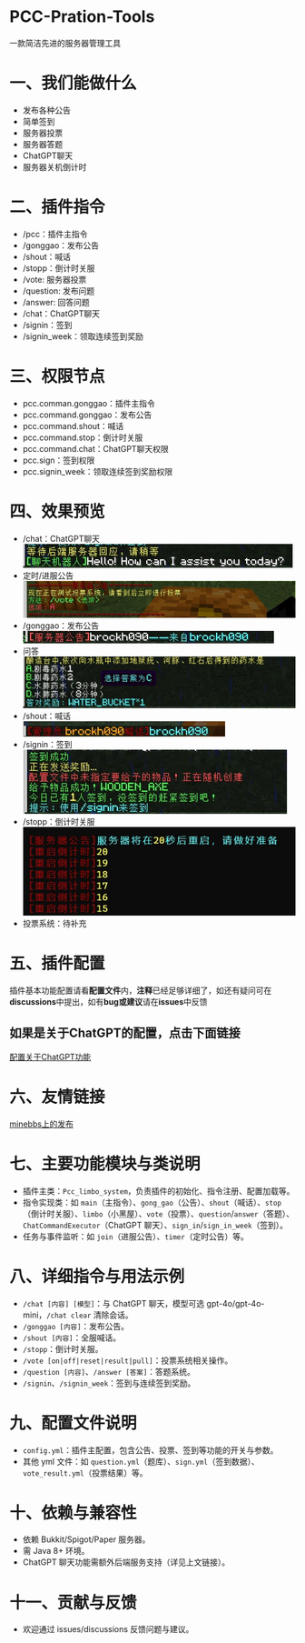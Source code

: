 # PCC-Pration-Tools
一款简洁先进的服务器管理工具
# 一、我们能做什么
- 发布各种公告​
- 简单签到​
- 服务器投票​
- 服务器答题​
- ChatGPT聊天​
- 服务器关机倒计时​
# 二、插件指令
- /pcc：插件主指令
- /gonggao：发布公告
- /shout：喊话
- /stopp：倒计时关服
- /vote: 服务器投票
- /question: 发布问题
- /answer: 回答问题
- /chat：ChatGPT聊天
- /signin：签到
- /signin_week：领取连续签到奖励
# 三、权限节点
- pcc.comman.gonggao：插件主指令
- pcc.command.gonggao：发布公告
- pcc.command.shout：喊话
- pcc.command.stop：倒计时关服
- pcc.command.chat：ChatGPT聊天权限
- pcc.sign：签到权限
- pcc.signin_week：领取连续签到奖励权限
 # 四、效果预览
- /chat：ChatGPT聊天​\
![gpt](docs/images/chat.jpg)
- 定时/进服公告​\
![gg](docs/images/gg.jpg)
- /gonggao：发布公告​\
![gonggao](docs/images/gonggao.jpg)
- 问答​\
![question](docs/images/question.jpg)
- /shout：喊话​\
![shout](docs/images/shout.jpg)
- /signin：签到​\
![signin](docs/images/signin.jpg)
- /stopp：倒计时关服​\
![stop](docs/images/stopp.jpg)
- 投票系统：待补充
# 五、插件配置
插件基本功能配置请看**配置文件**内，**注释**已经足够详细了，如还有疑问可在**discussions**中提出，如有**bug或建议**请在**issues**中反馈
## 如果是关于ChatGPT的配置，点击下面链接
[配置关于ChatGPT功能](https://github.com/73410/PCC-Pration-Tools-GPT-Sever)
# 六、友情链接
[minebbs上的发布](https://www.minebbs.com/resources/pration-tools.8036/)
# 七、主要功能模块与类说明
- 插件主类：`Pcc_limbo_system`，负责插件的初始化、指令注册、配置加载等。
- 指令实现类：如 `main`（主指令）、`gong_gao`（公告）、`shout`（喊话）、`stop`（倒计时关服）、`limbo`（小黑屋）、`vote`（投票）、`question`/`answer`（答题）、`ChatCommandExecutor`（ChatGPT 聊天）、`sign_in`/`sign_in_week`（签到）。
- 任务与事件监听：如 `join`（进服公告）、`timer`（定时公告）等。

# 八、详细指令与用法示例
- `/chat [内容] [模型]`：与 ChatGPT 聊天，模型可选 gpt-4o/gpt-4o-mini，`/chat clear` 清除会话。
- `/gonggao [内容]`：发布公告。
- `/shout [内容]`：全服喊话。
- `/stopp`：倒计时关服。
- `/vote [on|off|reset|result|pull]`：投票系统相关操作。
- `/question [内容]`、`/answer [答案]`：答题系统。
- `/signin`、`/signin_week`：签到与连续签到奖励。

# 九、配置文件说明
- `config.yml`：插件主配置，包含公告、投票、签到等功能的开关与参数。
- 其他 yml 文件：如 `question.yml`（题库）、`sign.yml`（签到数据）、`vote_result.yml`（投票结果）等。

# 十、依赖与兼容性
- 依赖 Bukkit/Spigot/Paper 服务器。
- 需 Java 8+ 环境。
- ChatGPT 聊天功能需额外后端服务支持（详见上文链接）。

# 十一、贡献与反馈
- 欢迎通过 issues/discussions 反馈问题与建议。
